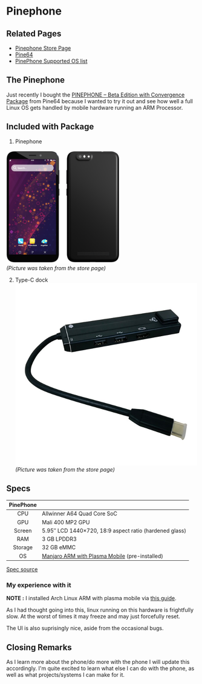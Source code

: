 # Pinephone

## Related Pages

- [Pinephone Store Page][pinephone page]
- [Pine64](https://pine64.com)
- [PinePhone Supported OS list][pine64 OS list]

## The Pinephone

Just recently I bought the [PINEPHONE – Beta Edition with Convergence Package][pinephone I bought] from Pine64 because I wanted to try it out and see how well a full Linux OS gets handled by mobile hardware running an ARM Processor.

## Included with Package

1. Pinephone  

![Pinephone image from store page](PPBetaEdition-300x300.png)  
*(Picture was taken from the store page)*

2. Type-C dock
![Pinephone type-c dock](PinePhone-DockingBar-1.jpg)  
*(Picture was taken from the store page)*

## Specs

| PinePhone |                                                                              |
|:---------:|------------------------------------------------------------------------------|
| CPU       | Allwinner A64 Quad Core SoC                                                  |
| GPU       | Mali 400 MP2 GPU                                                             |
| Screen    | 5.95″ LCD 1440×720, 18:9 aspect ratio (hardened glass)                       |
| RAM       | 3 GB LPDDR3                                                                  |
| Storage   | 32 GB eMMC                                                                   |
| OS        | [Manjaro ARM with Plasma Mobile][manjaro arm listing] (pre-installed)        |

[Spec source](https://kde.org/announcements/plasma-mobile/pinephone-plasma-mobile-edition/)

### My experience with it

**NOTE :** I installed Arch Linux ARM with plasma mobile via [this guide](installing_os_on_pinephone.md).

As I had thought going into this, linux running on this hardware is frightfully slow. At the worst of times it may freeze and may just forcefully reset.

The UI is also suprisingly nice, aside from the occasional bugs.

## Closing Remarks

As I learn more about the phone/do more with the phone I will update this accordingly. I'm quite excited to learn what else I can do with the phone, as well as what projects/systems I can make for it.


[pinephone I bought]: https://pine64.com/product/pinephone-beta-edition-with-convergence-package/

[pinephone page]: https://pine64.com/product-category/pinephone/

[pine64 OS list]: https://wiki.pine64.org/wiki/PinePhone_Software_Releases

[manjaro arm listing]: https://wiki.pine64.org/wiki/PinePhone_Software_Releases#Manjaro_ARM

[arch linux arm listing]: https://wiki.pine64.org/wiki/PinePhone_Software_Releases#Arch_Linux_ARM